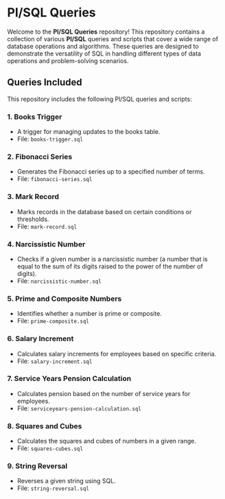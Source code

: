 # Pl/SQL Queries

Welcome to the **Pl/SQL Queries** repository! This repository contains a collection of various **Pl/SQL** queries and scripts that cover a wide range of database operations and algorithms. These queries are designed to demonstrate the versatility of SQL in handling different types of data operations and problem-solving scenarios.

## Queries Included

This repository includes the following Pl/SQL queries and scripts:

### 1. **Books Trigger**
   - A trigger for managing updates to the books table.
   - File: `books-trigger.sql`

### 2. **Fibonacci Series**
   - Generates the Fibonacci series up to a specified number of terms.
   - File: `fibonacci-series.sql`

### 3. **Mark Record**
   - Marks records in the database based on certain conditions or thresholds.
   - File: `mark-record.sql`

### 4. **Narcissistic Number**
   - Checks if a given number is a narcissistic number (a number that is equal to the sum of its digits raised to the power of the number of digits).
   - File: `narcissistic-number.sql`

### 5. **Prime and Composite Numbers**
   - Identifies whether a number is prime or composite.
   - File: `prime-composite.sql`

### 6. **Salary Increment**
   - Calculates salary increments for employees based on specific criteria.
   - File: `salary-increment.sql`

### 7. **Service Years Pension Calculation**
   - Calculates pension based on the number of service years for employees.
   - File: `serviceyears-pension-calculation.sql`

### 8. **Squares and Cubes**
   - Calculates the squares and cubes of numbers in a given range.
   - File: `squares-cubes.sql`

### 9. **String Reversal**
   - Reverses a given string using SQL.
   - File: `string-reversal.sql`

